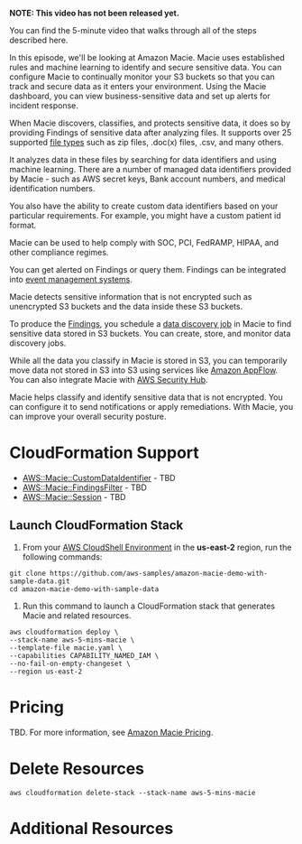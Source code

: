 **NOTE: This video has not been released yet.**

You can find the 5-minute video that walks through all of the steps described here. 

In this episode, we'll be looking at Amazon Macie. Macie uses established rules and machine learning to identify and secure sensitive data. You can configure Macie to continually monitor your S3 buckets so that you can track and secure data as it enters your environment. Using the Macie dashboard, you can view business-sensitive data and set up alerts for incident response.

When Macie discovers, classifies, and protects sensitive data, it does so by providing Findings of sensitive data after analyzing files. It supports over 25 supported [file types](https://docs.aws.amazon.com/macie/latest/user/discovery-supported-formats.html) such as zip files, .doc(x) files, .csv, and many others. 

It analyzes data in these files by searching for data identifiers and using machine learning. There are a number of managed data identifiers provided by Macie - such as AWS secret keys, Bank account numbers, and medical identification numbers.

You also have the ability to create custom data identifiers based on your particular requirements. For example, you might have a custom patient id format.

Macie can be used to help comply with SOC, PCI, FedRAMP, HIPAA, and other compliance regimes.

You can get alerted on Findings or query them. Findings can be integrated into [event management systems](https://en.wikipedia.org/wiki/Security_information_and_event_management). 

Macie detects sensitive information that is not encrypted such as unencrypted S3 buckets and the data inside these S3 buckets. 

To produce the [Findings](https://docs.aws.amazon.com/macie/latest/user/findings-types.html), you schedule a [data discovery job](https://docs.aws.amazon.com/macie/latest/user/discovery-jobs.html) in Macie to find sensitive data stored in S3 buckets. You can create, store, and monitor data discovery jobs. 

While all the data you classify in Macie is stored in S3, you can temporarily move data not stored in S3 into S3 using services like [Amazon AppFlow](https://aws.amazon.com/appflow/). You can also integrate Macie with [AWS Security Hub](https://aws.amazon.com/security-hub/).

Macie helps classify and identify sensitive data that is not encrypted. You can configure it to send notifications or apply remediations. With Macie, you can improve your overall security posture.  

# CloudFormation Support
* [AWS::Macie::CustomDataIdentifier](https://docs.aws.amazon.com/AWSCloudFormation/latest/UserGuide/aws-resource-macie-customdataidentifier.html) - TBD
* [AWS::Macie::FindingsFilter](https://docs.aws.amazon.com/AWSCloudFormation/latest/UserGuide/aws-resource-macie-findingsfilter.html) - TBD
* [AWS::Macie::Session](https://docs.aws.amazon.com/AWSCloudFormation/latest/UserGuide/aws-resource-macie-session.html) - TBD

## Launch CloudFormation Stack

1. From your [AWS CloudShell Environment](https://us-east-2.console.aws.amazon.com/cloudshell/home?region=us-east-2#) in the **us-east-2** region, run the following commands: 

```
git clone https://github.com/aws-samples/amazon-macie-demo-with-sample-data.git
cd amazon-macie-demo-with-sample-data
```

1. Run this command to launch a CloudFormation stack that generates Macie and related resources.  

```
aws cloudformation deploy \
--stack-name aws-5-mins-macie \
--template-file macie.yaml \
--capabilities CAPABILITY_NAMED_IAM \
--no-fail-on-empty-changeset \
--region us-east-2
```

# Pricing
TBD. For more information, see [Amazon Macie Pricing](https://aws.amazon.com/macie/pricing/).

# Delete Resources

```
aws cloudformation delete-stack --stack-name aws-5-mins-macie
```

# Additional Resources